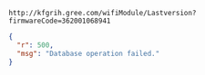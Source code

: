 `http://kfgrih.gree.com/wifiModule/Lastversion?firmwareCode=362001068941`

```json
{
  "r": 500,
  "msg": "Database operation failed."
}
```